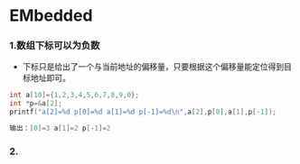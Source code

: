 # EMbedded

### 1.数组下标可以为负数

+ 下标只是给出了一个与当前地址的偏移量，只要根据这个偏移量能定位得到目标地址即可。

```c
int a[10]={1,2,3,4,5,6,7,8,9,0};
int *p=&a[2];
printf("a[2]=%d p[0]=%d a[1]=%d p[-1]=%d\n",a[2],p[0],a[1],p[-1]);

输出：[0]=3 a[1]=2 p[-1]=2
```

### 2.


